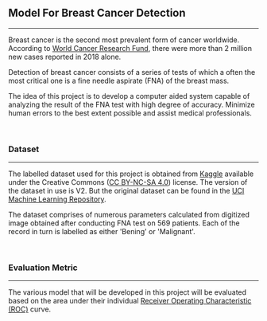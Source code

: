 ## Model For Breast Cancer Detection
---

Breast cancer is the second most prevalent form of cancer worldwide. According to [World Cancer Research Fund](https://www.wcrf.org/dietandcancer/cancer-trends/breast-cancer-statistics), there were more than 2 million new cases reported in 2018 alone.

Detection of breast cancer consists of a series of tests of which a often the most critical one is a fine needle aspirate (FNA) of the breast mass.

The idea of this project is to develop a computer aided system capable of analyzing the result of the FNA test with high degree of accuracy. Minimize human errors to the best extent possible and assist medical professionals.

&nbsp;

### Dataset
---

The labelled dataset used for this project is obtained from [Kaggle](https://www.kaggle.com/uciml/breast-cancer-wisconsin-data) available under the Creative Commons ([CC BY-NC-SA 4.0](https://creativecommons.org/licenses/by-nc-sa/4.0/)) license. The version of the dataset in use is V2. But the original dataset can be found in the [UCI Machine Learning Repository](https://archive.ics.uci.edu/ml/datasets/Breast+Cancer+Wisconsin+%28Diagnostic%29).

The dataset comprises of numerous parameters calculated from digitized image obtained after conducting FNA test on 569 patients. Each of the record in turn is labelled as either 'Bening' or 'Malignant'.

&nbsp;

### Evaluation Metric
---

The various model that will be developed in this project will be evaluated based on the area under their individual [Receiver Operating Characteristic (ROC)](https://en.wikipedia.org/wiki/Receiver_operating_characteristic) curve.